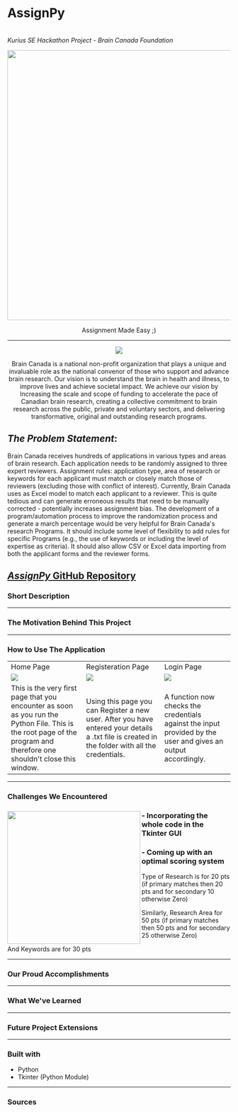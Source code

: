 # AssignPy <img>
<br><i>Kurius SE Hackathon Project - Brain Canada Foundation </br></i>
<div align = "center">
  <img align="center" src= "https://github.com/madhuv-sharma/temp/blob/main/logoassignpylong.png" width='610'>
  <p></p>
  <p>Assignment Made Easy ;)</p>
</div>

___

<div align = "center">
  <img align="center" src= "https://github.com/madhuv-sharma/temp/blob/main/MdLogo.png" >
  <p></p>
  <p>Brain Canada is a national non-profit organization that plays a unique and invaluable role as the national convenor of those who support and advance brain research. Our vision is to understand the brain in health and illness, to improve lives and achieve societal impact. We achieve our vision by Increasing the scale and scope of funding to accelerate the pace of Canadian brain research, creating a collective commitment to brain research across the public, private and voluntary sectors, and delivering transformative, original and outstanding research programs.
  </p>
</div>


## *The Problem Statement*: 
Brain Canada receives hundreds of applications in various types and areas of brain research. Each application needs to be randomly assigned to three expert reviewers. Assignment rules: application type, area of research or keywords for each applicant must match or closely match those of reviewers (excluding those with conflict of interest). Currently, Brain Canada uses as Excel model to match each applicant to a reviewer. This is quite tedious and can generate erroneous results that need to be manually corrected - potentially increases assignment bias. The development of a program/automation process to improve the randomization process and generate a march percentage would be very helpful for Brain Canada's research Programs. It should include some level of flexibility to add rules for specific Programs (e.g., the use of keywords or including the level of expertise as criteria). It should also allow CSV or Excel data importing from both the applicant forms and the reviewer forms. 
## [*AssignPy* GitHub Repository](https://github.com/madhuv-sharma/temp)

### Short Description

___

### The Motivation Behind This Project

___

### How to Use The Application
<table>
  <tr><td>Home Page</td><td>Registeration Page</td><td>Login Page</td></tr>
  <tr><td><img src= "https://github.com/madhuv-sharma/temp/blob/main/MainPage.png" ></td><td><img src= "https://github.com/madhuv-sharma/temp/blob/main/Register.png" ></td><td><img src= "https://github.com/madhuv-sharma/temp/blob/main/Login.png" ></td></tr>
  <tr><td>This is the very first page that you encounter as soon as you run the Python File. This is the root page of the program and therefore one shouldn't close this window. </td><td>Using this page you can Register a new user. After you have entered your details a .txt file is created in the folder with all the credentials.</td><td>A function now checks the credentials against the input provided by the user and gives an output accordingly. </td></tr>
</table>

___

### Challenges We Encountered
<div>
  <img align='left' src="https://media3.giphy.com/media/l2YWFxG9GxXk8A7w4/giphy.gif?cid=ecf05e47cqpuzxgw3zhivi0ur3sxw4388yb4dyhanpm7tu5g&rid=giphy.gif&ct=g" width="300"> 
  <dl><dt><h3>- Incorporating the whole code in the Tkinter GUI</h3></dt><dt><h3>- Coming up with an optimal scoring system</h3> </dt> <p>Type of Research is for 20 pts (if primary matches then 20 pts and for secondary 10 otherwise Zero)</p><p> Similarly, Research Area for 50 pts (if primary matches then 50 pts and for secondary 25 otherwise Zero)</p><p> And Keywords are for 30 pts</p></ul>
</div>

___

### Our Proud Accomplishments

___

### What We've Learned

___

### Future Project Extensions

___

### Built with
- Python
- Tkinter (Python Module)
___

### Sources
